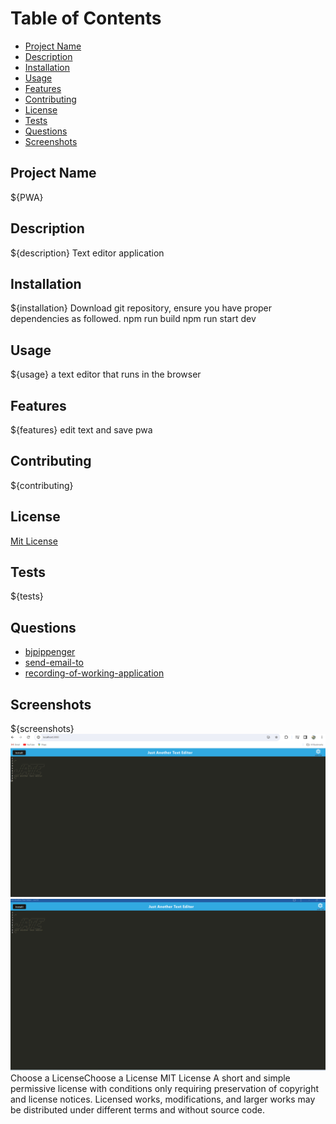 # Table of Contents
- [Project Name](#project-name)
- [Description](#description)
- [Installation](#installation)
- [Usage](#usage)
- [Features](#features)
- [Contributing](#contributing)
- [License](#license)
- [Tests](#tests)
- [Questions](#questions)
- [Screenshots](#screenshots)
## Project Name
${PWA}
## Description
${description}
Text editor application
## Installation
${installation}
Download git repository, ensure you have proper dependencies as followed.
npm run build 
npm run start dev
## Usage
${usage}
a text editor that runs in the browser 
## Features
${features}
edit text and save pwa
## Contributing
${contributing}

## License
[Mit License](https://choosealicense.com/licenses/mit/#)
## Tests
${tests}
## Questions
- [bjpippenger](https://github.com/Bjpippenger/PWA)
- [send-email-to](bjpippenger@yahoo.com)
- [recording-of-working-application]()
## Screenshots
${screenshots}
![screenshot1](assets/PWA.png)
![screenshot2](assets/PWA2.png)
Choose a LicenseChoose a License
MIT License
A short and simple permissive license with conditions only requiring preservation of copyright and license notices. Licensed works, modifications, and larger works may be distributed under different terms and without source code.